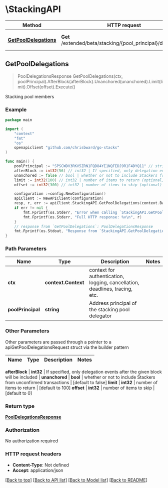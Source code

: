 # \StackingAPI



Method | HTTP request | Description
------------- | ------------- | -------------
[**GetPoolDelegations**](StackingAPI.md#GetPoolDelegations) | **Get** /extended/beta/stacking/{pool_principal}/delegations | Stacking pool members



## GetPoolDelegations

> PoolDelegationsResponse GetPoolDelegations(ctx, poolPrincipal).AfterBlock(afterBlock).Unanchored(unanchored).Limit(limit).Offset(offset).Execute()

Stacking pool members



### Example

```go
package main

import (
	"context"
	"fmt"
	"os"
	openapiclient "github.com/chrisbward/go-stacks"
)

func main() {
	poolPrincipal := "SPSCWDV3RKV5ZRN1FQD84YE1NQFEDJ9R1F4DYQ11" // string | Address principal of the stacking pool delegator
	afterBlock := int32(56) // int32 | If specified, only delegation events after the given block will be included (optional)
	unanchored := false // bool | whether or not to include Stackers from unconfirmed transactions (optional) (default to false)
	limit := int32(100) // int32 | number of items to return (optional) (default to 100)
	offset := int32(300) // int32 | number of items to skip (optional) (default to 0)

	configuration :=config.NewConfiguration()
	apiClient := NewAPIClient(configuration)
	resp, r, err := apiClient.StackingAPI.GetPoolDelegations(context.Background(), poolPrincipal).AfterBlock(afterBlock).Unanchored(unanchored).Limit(limit).Offset(offset).Execute()
	if err != nil {
		fmt.Fprintf(os.Stderr, "Error when calling `StackingAPI.GetPoolDelegations``: %v\n", err)
		fmt.Fprintf(os.Stderr, "Full HTTP response: %v\n", r)
	}
	// response from `GetPoolDelegations`: PoolDelegationsResponse
	fmt.Fprintf(os.Stdout, "Response from `StackingAPI.GetPoolDelegations`: %v\n", resp)
}
```

### Path Parameters


Name | Type | Description  | Notes
------------- | ------------- | ------------- | -------------
**ctx** | **context.Context** | context for authentication, logging, cancellation, deadlines, tracing, etc.
**poolPrincipal** | **string** | Address principal of the stacking pool delegator | 

### Other Parameters

Other parameters are passed through a pointer to a apiGetPoolDelegationsRequest struct via the builder pattern


Name | Type | Description  | Notes
------------- | ------------- | ------------- | -------------

 **afterBlock** | **int32** | If specified, only delegation events after the given block will be included | 
 **unanchored** | **bool** | whether or not to include Stackers from unconfirmed transactions | [default to false]
 **limit** | **int32** | number of items to return | [default to 100]
 **offset** | **int32** | number of items to skip | [default to 0]

### Return type

[**PoolDelegationsResponse**](PoolDelegationsResponse.md)

### Authorization

No authorization required

### HTTP request headers

- **Content-Type**: Not defined
- **Accept**: application/json

[[Back to top]](#) [[Back to API list]](../README.md#documentation-for-api-endpoints)
[[Back to Model list]](../README.md#documentation-for-models)
[[Back to README]](../README.md)

